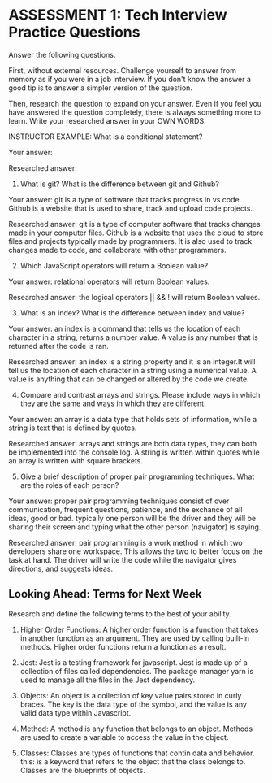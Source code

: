 # ASSESSMENT 1: Tech Interview Practice Questions

Answer the following questions.

First, without external resources. Challenge yourself to answer from memory as if you were in a job interview. If you don't know the answer a good tip is to answer a simpler version of the question.

Then, research the question to expand on your answer. Even if you feel you have answered the question completely, there is always something more to learn. Write your researched answer in your OWN WORDS.

INSTRUCTOR EXAMPLE: What is a conditional statement?

Your answer:

Researched answer:

1. What is git? What is the difference between git and Github?

Your answer: git is a type of software that tracks progress in vs code. Github is a website that is used to share, track and upload code projects.

Researched answer: git is a type of computer software that tracks changes made in your computer files. Github is a website that uses the cloud to store files and projects typically made by programmers. It is also used to track changes made to code, and collaborate with other programmers.

2. Which JavaScript operators will return a Boolean value?

Your answer: relational operators will return Boolean values.

Researched answer: the logical operators || && ! will return Boolean values.

3. What is an index? What is the difference between index and value?

Your answer: an index is a command that tells us the location of each character in a string, returns a number value. A value is any number that is returned after the code is ran.

Researched answer: an index is a string property and it is an integer.It will tell us the location of each character in a string using a numerical value. A value is anything that can be changed or altered by the code we create.

4. Compare and contrast arrays and strings. Please include ways in which they are the same and ways in which they are different.

Your answer: an array is a data type that holds sets of information, while a string is text that is defined by quotes. 

Researched answer: arrays and strings are both data types, they can both be implemented into the console log. A string is written within quotes while an array is written with square brackets.

5. Give a brief description of proper pair programming techniques. What are the roles of each person?

Your answer: proper pair programming techniques consist of over communication, frequent questions, patience, and the exchance of all ideas, good or bad. typically one person will be the driver and they will be sharing their screen and typing what the other person (navigator) is saying.

Researched answer: pair programming is a work method in which two developers share one workspace. This allows the two to better focus on the task at hand. The driver will write the code while the navigator gives directions, and suggests ideas.

## Looking Ahead: Terms for Next Week

Research and define the following terms to the best of your ability.

1. Higher Order Functions: A higher order function is a function that takes in another function as an argument. They are used by calling built-in methods. Higher order functions return a function as a result.

2. Jest: Jest is a testing framework for javascript. Jest is made up of a collection of files called dependencies. The package manager yarn is used to manage all the files in the Jest dependency. 

3. Objects: An object is a collection of key value pairs stored in curly braces. The key is the data type of the symbol, and the value is any valid data type within Javascript.

4. Method: A method is any function that belongs to an object. Methods are used to create a variable to access the value in the object.

5. Classes: Classes are types of functions that contin data and behavior. this: is a keyword that refers to the object that the class belongs to. Classes are the blueprints of objects.
